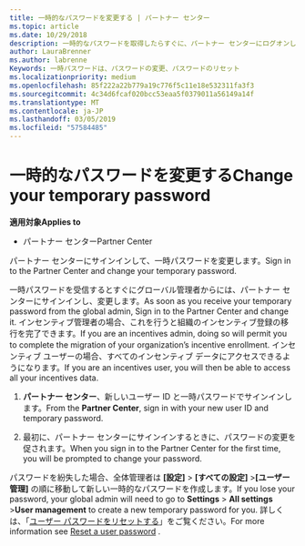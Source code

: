 ```yaml
---
title: 一時的なパスワードを変更する | パートナー センター
ms.topic: article
ms.date: 10/29/2018
description: 一時的なパスワードを取得したらすぐに、パートナー センターにログオンして変更します。
author: LauraBrenner
ms.author: labrenne
Keywords: 一時パスワードは、パスワードの変更、パスワードのリセット
ms.localizationpriority: medium
ms.openlocfilehash: 85f222a22b779a19c776f5c11e18e532311fa3f3
ms.sourcegitcommit: 4c34d6fcaf020bcc53eaa5f0379011a56149a14f
ms.translationtype: MT
ms.contentlocale: ja-JP
ms.lasthandoff: 03/05/2019
ms.locfileid: "57584485"
---
```

# <a name="change-your-temporary-password"></a><span data-ttu-id="8f899-104">一時的なパスワードを変更する</span><span class="sxs-lookup"><span data-stu-id="8f899-104">Change your temporary password</span></span>

<span data-ttu-id="8f899-105">**適用対象**</span><span class="sxs-lookup"><span data-stu-id="8f899-105">**Applies to**</span></span>

-  <span data-ttu-id="8f899-106">パートナー センター</span><span class="sxs-lookup"><span data-stu-id="8f899-106">Partner Center</span></span>

<span data-ttu-id="8f899-107">パートナー センターにサインインして、一時パスワードを変更します。</span><span class="sxs-lookup"><span data-stu-id="8f899-107">Sign in to the Partner Center and change your temporary password.</span></span>

<span data-ttu-id="8f899-108">一時パスワードを受信するとすぐにグローバル管理者からには、パートナー センターにサインインし、変更します。</span><span class="sxs-lookup"><span data-stu-id="8f899-108">As soon as you receive your temporary password from the global admin, Sign in to the Partner Center and change it.</span></span> <span data-ttu-id="8f899-109">インセンティブ管理者の場合、これを行うと組織のインセンティブ登録の移行を完了できます。</span><span class="sxs-lookup"><span data-stu-id="8f899-109">If you are an incentives admin, doing so will permit you to complete the migration of your organization’s incentive enrollment.</span></span> <span data-ttu-id="8f899-110">インセンティブ ユーザーの場合、すべてのインセンティブ データにアクセスできるようになります。</span><span class="sxs-lookup"><span data-stu-id="8f899-110">If you are an incentives user, you will then be able to access all your incentives data.</span></span>

1.  <span data-ttu-id="8f899-111">**パートナー センター**、新しいユーザー ID と一時パスワードでサインインします。</span><span class="sxs-lookup"><span data-stu-id="8f899-111">From the **Partner Center**, sign in with your new user ID and temporary password.</span></span>

2.  <span data-ttu-id="8f899-112">最初に、パートナー センターにサインインするときに、パスワードの変更を促されます。</span><span class="sxs-lookup"><span data-stu-id="8f899-112">When you sign in to the Partner Center for the first time, you will be prompted to change your password.</span></span>

<span data-ttu-id="8f899-113">パスワードを紛失した場合、全体管理者は **[設定]** > **[すべての設定]** >**[ユーザー管理]** の順に移動して新しい一時的なパスワードを作成します。</span><span class="sxs-lookup"><span data-stu-id="8f899-113">If you lose your password, your global admin will need to go to  **Settings** > **All settings** >**User management** to create a new temporary password for you.</span></span>
<span data-ttu-id="8f899-114">詳しくは、「[ユーザー パスワードをリセットする](reset-a-user-password.md)」をご覧ください。</span><span class="sxs-lookup"><span data-stu-id="8f899-114">For more information see [Reset a user password](reset-a-user-password.md) .</span></span>


 

 




